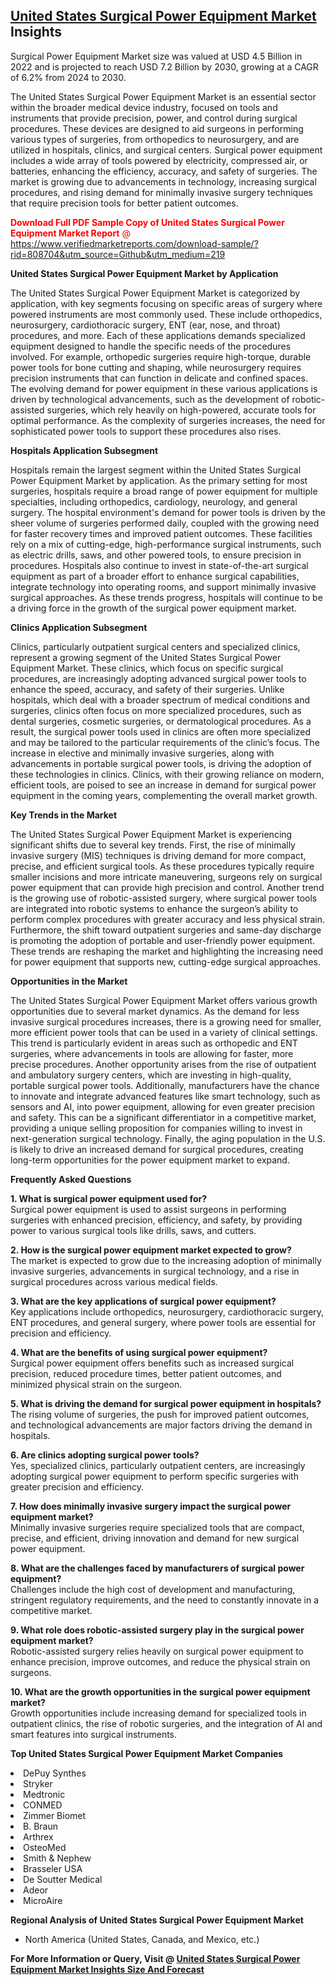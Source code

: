 <h2><a href="https://www.verifiedmarketreports.com/download-sample/?rid=808704&amp;utm_source=Github&amp;utm_medium=219" target="_blank">United States Surgical Power Equipment Market</a> Insights</h2><p>Surgical Power Equipment Market size was valued at USD 4.5 Billion in 2022 and is projected to reach USD 7.2 Billion by 2030, growing at a CAGR of 6.2% from 2024 to 2030.</p><p><p>The United States Surgical Power Equipment Market is an essential sector within the broader medical device industry, focused on tools and instruments that provide precision, power, and control during surgical procedures. These devices are designed to aid surgeons in performing various types of surgeries, from orthopedics to neurosurgery, and are utilized in hospitals, clinics, and surgical centers. Surgical power equipment includes a wide array of tools powered by electricity, compressed air, or batteries, enhancing the efficiency, accuracy, and safety of surgeries. The market is growing due to advancements in technology, increasing surgical procedures, and rising demand for minimally invasive surgery techniques that require precision tools for better patient outcomes. <p><span class=""><span style="color: #ff0000;"><strong>Download Full PDF Sample Copy of United States Surgical Power Equipment Market Report</strong> @ </span><a href="https://www.verifiedmarketreports.com/download-sample/?rid=808704&amp;utm_source=Github&amp;utm_medium=219" target="_blank">https://www.verifiedmarketreports.com/download-sample/?rid=808704&amp;utm_source=Github&amp;utm_medium=219</a></span></p></p> <p><strong>United States Surgical Power Equipment Market by Application</strong></p> <p>The United States Surgical Power Equipment Market is categorized by application, with key segments focusing on specific areas of surgery where powered instruments are most commonly used. These include orthopedics, neurosurgery, cardiothoracic surgery, ENT (ear, nose, and throat) procedures, and more. Each of these applications demands specialized equipment designed to handle the specific needs of the procedures involved. For example, orthopedic surgeries require high-torque, durable power tools for bone cutting and shaping, while neurosurgery requires precision instruments that can function in delicate and confined spaces. The evolving demand for power equipment in these various applications is driven by technological advancements, such as the development of robotic-assisted surgeries, which rely heavily on high-powered, accurate tools for optimal performance. As the complexity of surgeries increases, the need for sophisticated power tools to support these procedures also rises.</p> <p><strong>Hospitals Application Subsegment</strong></p> <p>Hospitals remain the largest segment within the United States Surgical Power Equipment Market by application. As the primary setting for most surgeries, hospitals require a broad range of power equipment for multiple specialties, including orthopedics, cardiology, neurology, and general surgery. The hospital environment's demand for power tools is driven by the sheer volume of surgeries performed daily, coupled with the growing need for faster recovery times and improved patient outcomes. These facilities rely on a mix of cutting-edge, high-performance surgical instruments, such as electric drills, saws, and other powered tools, to ensure precision in procedures. Hospitals also continue to invest in state-of-the-art surgical equipment as part of a broader effort to enhance surgical capabilities, integrate technology into operating rooms, and support minimally invasive surgical approaches. As these trends progress, hospitals will continue to be a driving force in the growth of the surgical power equipment market.</p> <p><strong>Clinics Application Subsegment</strong></p> <p>Clinics, particularly outpatient surgical centers and specialized clinics, represent a growing segment of the United States Surgical Power Equipment Market. These clinics, which focus on specific surgical procedures, are increasingly adopting advanced surgical power tools to enhance the speed, accuracy, and safety of their surgeries. Unlike hospitals, which deal with a broader spectrum of medical conditions and surgeries, clinics often focus on more specialized procedures, such as dental surgeries, cosmetic surgeries, or dermatological procedures. As a result, the surgical power tools used in clinics are often more specialized and may be tailored to the particular requirements of the clinic’s focus. The increase in elective and minimally invasive surgeries, along with advancements in portable surgical power tools, is driving the adoption of these technologies in clinics. Clinics, with their growing reliance on modern, efficient tools, are poised to see an increase in demand for surgical power equipment in the coming years, complementing the overall market growth.</p> <p><strong>Key Trends in the Market</strong></p> <p>The United States Surgical Power Equipment Market is experiencing significant shifts due to several key trends. First, the rise of minimally invasive surgery (MIS) techniques is driving demand for more compact, precise, and efficient surgical tools. As these procedures typically require smaller incisions and more intricate maneuvering, surgeons rely on surgical power equipment that can provide high precision and control. Another trend is the growing use of robotic-assisted surgery, where surgical power tools are integrated into robotic systems to enhance the surgeon’s ability to perform complex procedures with greater accuracy and less physical strain. Furthermore, the shift toward outpatient surgeries and same-day discharge is promoting the adoption of portable and user-friendly power equipment. These trends are reshaping the market and highlighting the increasing need for power equipment that supports new, cutting-edge surgical approaches.</p> <p><strong>Opportunities in the Market</strong></p> <p>The United States Surgical Power Equipment Market offers various growth opportunities due to several market dynamics. As the demand for less invasive surgical procedures increases, there is a growing need for smaller, more efficient power tools that can be used in a variety of clinical settings. This trend is particularly evident in areas such as orthopedic and ENT surgeries, where advancements in tools are allowing for faster, more precise procedures. Another opportunity arises from the rise of outpatient and ambulatory surgery centers, which are investing in high-quality, portable surgical power tools. Additionally, manufacturers have the chance to innovate and integrate advanced features like smart technology, such as sensors and AI, into power equipment, allowing for even greater precision and safety. This can be a significant differentiator in a competitive market, providing a unique selling proposition for companies willing to invest in next-generation surgical technology. Finally, the aging population in the U.S. is likely to drive an increased demand for surgical procedures, creating long-term opportunities for the power equipment market to expand.</p> <p><strong>Frequently Asked Questions</strong></p> <p><strong>1. What is surgical power equipment used for?</strong><br> Surgical power equipment is used to assist surgeons in performing surgeries with enhanced precision, efficiency, and safety, by providing power to various surgical tools like drills, saws, and cutters.</p> <p><strong>2. How is the surgical power equipment market expected to grow?</strong><br> The market is expected to grow due to the increasing adoption of minimally invasive surgeries, advancements in surgical technology, and a rise in surgical procedures across various medical fields.</p> <p><strong>3. What are the key applications of surgical power equipment?</strong><br> Key applications include orthopedics, neurosurgery, cardiothoracic surgery, ENT procedures, and general surgery, where power tools are essential for precision and efficiency.</p> <p><strong>4. What are the benefits of using surgical power equipment?</strong><br> Surgical power equipment offers benefits such as increased surgical precision, reduced procedure times, better patient outcomes, and minimized physical strain on the surgeon.</p> <p><strong>5. What is driving the demand for surgical power equipment in hospitals?</strong><br> The rising volume of surgeries, the push for improved patient outcomes, and technological advancements are major factors driving the demand in hospitals.</p> <p><strong>6. Are clinics adopting surgical power tools?</strong><br> Yes, specialized clinics, particularly outpatient centers, are increasingly adopting surgical power equipment to perform specific surgeries with greater precision and efficiency.</p> <p><strong>7. How does minimally invasive surgery impact the surgical power equipment market?</strong><br> Minimally invasive surgeries require specialized tools that are compact, precise, and efficient, driving innovation and demand for new surgical power equipment.</p> <p><strong>8. What are the challenges faced by manufacturers of surgical power equipment?</strong><br> Challenges include the high cost of development and manufacturing, stringent regulatory requirements, and the need to constantly innovate in a competitive market.</p> <p><strong>9. What role does robotic-assisted surgery play in the surgical power equipment market?</strong><br> Robotic-assisted surgery relies heavily on surgical power equipment to enhance precision, improve outcomes, and reduce the physical strain on surgeons.</p> <p><strong>10. What are the growth opportunities in the surgical power equipment market?</strong><br> Growth opportunities include increasing demand for specialized tools in outpatient clinics, the rise of robotic surgeries, and the integration of AI and smart features into surgical instruments.</p> </p><p><strong>Top United States Surgical Power Equipment Market Companies</strong></p><div data-test-id=""><p><li>DePuy Synthes</li><li> Stryker</li><li> Medtronic</li><li> CONMED</li><li> Zimmer Biomet</li><li> B. Braun</li><li> Arthrex</li><li> OsteoMed</li><li> Smith & Nephew</li><li> Brasseler USA</li><li> De Soutter Medical</li><li> Adeor</li><li> MicroAire</li></p><div><strong>Regional Analysis of&nbsp;United States Surgical Power Equipment Market</strong></div><ul><li dir="ltr"><p dir="ltr">North America&nbsp;(United States, Canada, and Mexico, etc.)</p></li></ul><p><strong>For More Information or Query, Visit @&nbsp;</strong><strong><a href="https://www.verifiedmarketreports.com/product/surgical-power-equipment-market/?utm_source=Github&amp;utm_medium=219" target="_blank">United States Surgical Power Equipment Market Insights Size And Forecast</a></strong></p></div>
